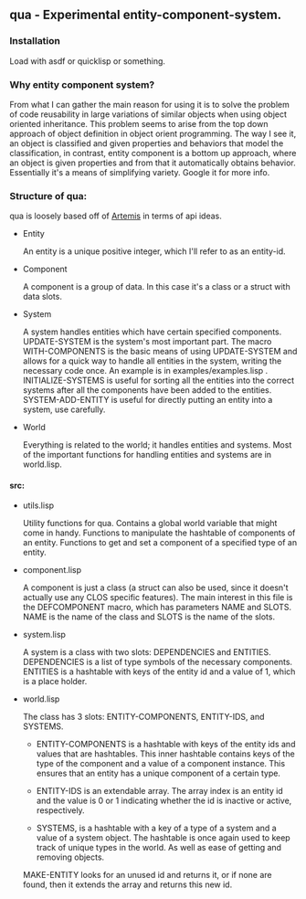 ## qua - Experimental entity-component-system.

### Installation

  Load with asdf or quicklisp or something.

### Why entity component system?

  From what I can gather the main reason for using it is to solve the problem of
code reusability in large variations of similar objects when using object
oriented inheritance. This problem seems to arise from the top down approach of
object definition in object orient programming. The way I see it, an object is
classified and given properties and behaviors that model the classification, in
contrast, entity component is a bottom up approach, where an object is given
properties and from that it automatically obtains behavior. Essentially it's a
means of simplifying variety. Google it for more info.

### Structure of qua:

  qua is loosely based off of [Artemis](https://github.com/junkdog/artemis-odb) in
terms of api ideas.

* Entity

  An entity is a unique positive integer, which I'll refer to as an entity-id.

* Component

  A component is a group of data. In this case it's a class or a struct with data
slots.

* System

  A system handles entities which have certain specified components.
UPDATE-SYSTEM is the system's most important part. The macro WITH-COMPONENTS is
the basic means of using UPDATE-SYSTEM and allows for a quick way to handle all
entities in the system, writing the necessary code once. An example is in
examples/examples.lisp . INITIALIZE-SYSTEMS is useful for sorting all the
entities into the correct systems after all the components have been added to
the entities. SYSTEM-ADD-ENTITY is useful for directly putting an entity into a
system, use carefully.

* World

  Everything is related to the world; it handles entities and systems.
Most of the important functions for handling entities and systems are in
world.lisp.

#### src:

* utils.lisp

  Utility functions for qua. Contains a global world variable that might come in
handy. Functions to manipulate the hashtable of components of an entity.
Functions to get and set a component of a specified type of an entity.

* component.lisp

  A component is just a class (a struct can also be used, since it doesn't
actually use any CLOS specific features). The main interest in this file is the
DEFCOMPONENT macro, which has parameters NAME and SLOTS. NAME is the name of the
class and SLOTS is the name of the slots.

* system.lisp

  A system is a class with two slots: DEPENDENCIES and ENTITIES. DEPENDENCIES is
a list of type symbols of the necessary components. ENTITIES is a hashtable with
keys of the entity id and a value of 1, which is a place holder.

* world.lisp

  The class has 3 slots: ENTITY-COMPONENTS, ENTITY-IDS, and SYSTEMS.

    * ENTITY-COMPONENTS is a hashtable with keys of the entity ids and values
that are hashtables. This inner hashtable contains keys of the type of the
component and a value of a component instance. This ensures that an entity has a
unique component of a certain type.

    * ENTITY-IDS is an extendable array. The array index is an entity id and the
value is 0 or 1 indicating whether the id is inactive or active, respectively.

    * SYSTEMS, is a hashtable with a key of a type of a system and a value of a
system object. The hashtable is once again used to keep track of unique types in
the world. As well as ease of getting and removing objects.

  MAKE-ENTITY looks for an unused id and returns it, or if none are found, then it
extends the array and returns this new id.
